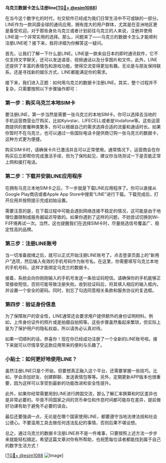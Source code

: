 **乌克兰数据卡怎么注册line[[TG💪+ @esim1088](https://t.me/s/esim1088)]**

在当今这个数字化的时代，社交软件已经成为我们日常生活中不可或缺的一部分。LINE作为一款风靡全球的通讯应用，拥有庞大的用户群体，尤其是在亚洲地区更是备受欢迎。对于那些身处乌克兰或者计划前往乌克兰的人来说，注册并使用LINE是一个非常实用的选择。那么，问题来了——乌克兰的数据卡怎么才能顺利注册LINE呢？接下来，我将详细为你解答这一疑问。

首先，让我们了解一下什么是LINE。LINE是一款来自日本的即时通讯软件，它不仅支持文字聊天，还可以发送语音、视频通话以及分享图片和文件。此外，LINE还提供了丰富的表情包和游戏功能，使得交流变得更加有趣。无论是与朋友保持联系，还是寻找新的娱乐方式，LINE都能满足你的需求。

接下来，我们进入正题：如何用乌克兰的数据卡注册LINE。其实，整个过程并不复杂，只需要按照以下步骤操作即可：

### 第一步：购买乌克兰本地SIM卡

要注册LINE，第一步当然是需要一张乌克兰的本地SIM卡。你可以选择去当地的手机运营商营业厅购买，比如Kyivstar、LIFECELL或者是Vodafone等。这些运营商提供的套餐种类繁多，你可以根据自己的需求选择合适的流量和通话时长。如果你暂时不在乌克兰，也可以通过一些国际电话卡提供商订购一张乌克兰的数据卡，这种方式更为便捷。

购买SIM卡时，请确保卡片已激活并且可以正常使用。通常情况下，运营商会在你购买后立即帮你完成激活手续，但为了保险起见，建议你当场测试一下是否能正常上网和接打电话。

### 第二步：下载并安装LINE应用程序

在拥有乌克兰本地SIM卡之后，下一步就是下载LINE应用程序了。你可以直接从Google Play商店或者Apple App Store中搜索“LINE”进行下载。下载完成后，打开应用并按照提示完成初始设置。

需要注意的是，在下载过程中可能会遇到网络连接不稳定的情况，这可能是由于地理位置限制或服务器延迟导致的。如果你遇到了这样的问题，不妨尝试切换到Wi-Fi环境再试一次。当然，这也提醒我们在选择SIM卡时，尽量挑选信号覆盖广、稳定性高的品牌。

### 第三步：注册LINE账号

当一切准备就绪之后，就可以正式开始注册LINE账号了。点击登录页面上的“新用户”选项，然后输入有效的手机号码作为账号名。在这里，你需要填写乌克兰本地的手机号码，这样才能绑定乌克兰的数据卡。

接着，系统会向你刚刚输入的手机号发送一条验证码短信。请确保你的手机能够正常接收短信，否则可能导致注册失败。收到验证码后，将其填入相应的输入框内，并设置一个安全的密码。同时，别忘了勾选同意相关条款和服务协议的复选框。

### 第四步：验证身份信息

为了保障账户的安全性，LINE通常还会要求用户提供额外的身份证明材料。例如，上传身份证件的照片或是拍摄自拍照等。这些步骤虽然看起来繁琐，但实际上是为了保护用户的隐私权益，所以请务必认真对待。

如果一切顺利的话，恭喜你！现在你已经成功注册了一个全新的LINE账号啦。接下来就可以尽情享受这款应用带来的便利与乐趣了。

### 小贴士：如何更好地使用LINE？

虽然注册LINE只是个开始，但要想真正融入这个平台，还需要掌握一些技巧。比如，学会添加好友、创建群聊、发送表情包等等。另外，定期更新APP版本也很重要，因为这样可以享受到最新的功能改进和安全性提升。

此外，如果你经常需要用到LINE进行跨国交流，那么了解汇率换算和时区差异也是非常必要的。毕竟不同国家之间的货币单位和作息时间都可能存在差异，提前做好功课有助于避免不必要的误会。

最后还要强调一点，无论是在哪个国家使用LINE，都要遵守当地法律法规和社会公德心。不要滥用工具去做任何违法乱纪的事情，否则后果不堪设想。

总之，通过乌克兰的数据卡注册LINE并不是一件难事，只要按照上述方法一步步来就能轻松搞定。希望这篇文章对你有所帮助，也祝愿每位读者都能找到属于自己的数字生活方式！

[[TG💪+ @esim1088](https://t.me/s/esim1088) ![Image](https://i.postimg.cc/4NQfJmqS/Snipaste-2025-05-13-00-14-12.png)]